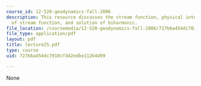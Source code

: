 ```yaml
---
course_id: 12-520-geodynamics-fall-2006
description: This resource discusses the stream function, physical interpretation
  of stream function, and solution of biharmonic.
file_location: /coursemedia/12-520-geodynamics-fall-2006/727b6a454dc7010cfd42edbe112b4d99_lecture25.pdf
file_type: application/pdf
layout: pdf
title: lecture25.pdf
type: course
uid: 727b6a454dc7010cfd42edbe112b4d99

---
```

None
